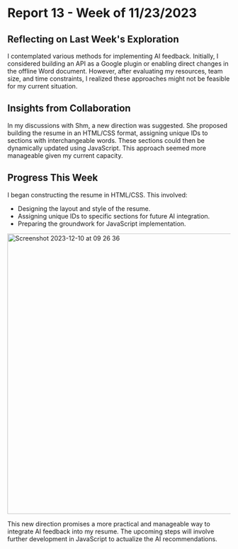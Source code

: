 # Report 13 - Week of 11/23/2023 #

## Reflecting on Last Week's Exploration
I contemplated various methods for implementing AI feedback. Initially, I considered building an API as a Google plugin or enabling direct changes in the offline Word document. However, after evaluating my resources, team size, and time constraints, I realized these approaches might not be feasible for my current situation.

## Insights from Collaboration
In my discussions with Shm, a new direction was suggested. She proposed building the resume in an HTML/CSS format, assigning unique IDs to sections with interchangeable words. These sections could then be dynamically updated using JavaScript. This approach seemed more manageable given my current capacity.

## Progress This Week
I began constructing the resume in HTML/CSS. This involved:

- Designing the layout and style of the resume.
- Assigning unique IDs to specific sections for future AI integration.
- Preparing the groundwork for JavaScript implementation.

<img width="634" alt="Screenshot 2023-12-10 at 09 26 36" src="https://github.com/Berkeley-MDes/tdf-fa23-yanishi1221/assets/75469188/156737e8-e11c-473a-ac37-978d0d3076f6">
  
This new direction promises a more practical and manageable way to integrate AI feedback into my resume. The upcoming steps will involve further development in JavaScript to actualize the AI recommendations.
